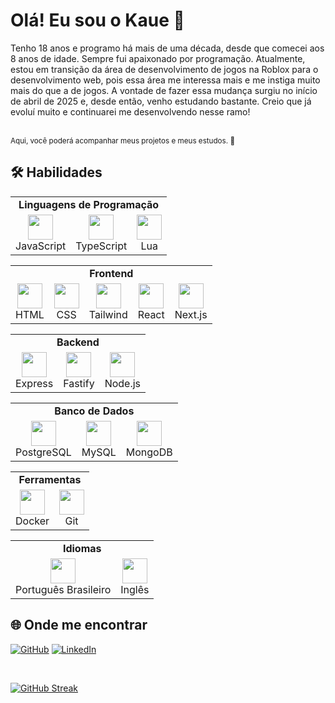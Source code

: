 <div align="left">

  # Olá! Eu sou o Kaue 👋

</div>

Tenho 18 anos e programo há mais de uma década, desde que comecei aos 8 anos de idade. Sempre fui apaixonado por programação. Atualmente, estou em transição da área de desenvolvimento de jogos na Roblox para o desenvolvimento web, pois essa área me interessa mais e me instiga muito mais do que a de jogos. A vontade de fazer essa mudança surgiu no início de abril de 2025 e, desde então, venho estudando bastante. Creio que já evoluí muito e continuarei me desenvolvendo nesse ramo!

<br>
<sub>Aqui, você poderá acompanhar meus projetos e meus estudos. 👀</sub>

## 🛠️ Habilidades

<table>
  <tr>
    <td colspan="4" align="center">
      <strong>Linguagens de Programação</strong> 
    </td>
  </tr>
  <tr>
    <td align="center"><img src="https://cdn.jsdelivr.net/gh/devicons/devicon/icons/javascript/javascript-original.svg" height="40"><br>JavaScript</td>
    <td align="center"><img src="https://cdn.jsdelivr.net/gh/devicons/devicon/icons/typescript/typescript-original.svg" height="40"><br>TypeScript</td>
    <td align="center"><img src="https://cdn.jsdelivr.net/gh/devicons/devicon/icons/lua/lua-original.svg" height="40"><br>Lua</td>
  </tr>
</table>

<table>
  <tr>
    <td colspan="5" align="center">
      <strong>Frontend</strong>
    </td>
  </tr>
  <tr>
    <td align="center"><img src="https://cdn.jsdelivr.net/gh/devicons/devicon/icons/html5/html5-original.svg" height="40"><br>HTML</td>
    <td align="center"><img src="https://cdn.jsdelivr.net/gh/devicons/devicon/icons/css3/css3-original.svg" height="40"><br>CSS</td>
    <td align="center"><img src="https://cdn.jsdelivr.net/gh/devicons/devicon/icons/tailwindcss/tailwindcss-original.svg" height="40"><br>Tailwind</td>
    <td align="center"><img src="https://cdn.jsdelivr.net/gh/devicons/devicon/icons/react/react-original.svg" height="40"><br>React</td>
    <td align="center"><img src="https://cdn.jsdelivr.net/gh/devicons/devicon/icons/nextjs/nextjs-original.svg" height="40"><br>Next.js</td>
  </tr>
</table>

<table>
  <tr>
    <td colspan="3" align="center">
      <strong>Backend</strong>
    </td>
  </tr>
  <tr>
    <td align="center"><img src="https://cdn.jsdelivr.net/gh/devicons/devicon/icons/express/express-original.svg" height="40"><br>Express</td>
    <td align="center"><img src="https://cdn.jsdelivr.net/gh/devicons/devicon/icons/fastapi/fastapi-original.svg" height="40"><br>Fastify</td>
    <td align="center"><img src="https://cdn.jsdelivr.net/gh/devicons/devicon/icons/nodejs/nodejs-original.svg" height="40"><br>Node.js</td>
  </tr>
</table>

<table>
  <tr>
    <td colspan="3" align="center">
      <strong>Banco de Dados</strong>
    </td>
  </tr>
  <tr>
    <td align="center"><img src="https://cdn.jsdelivr.net/gh/devicons/devicon/icons/postgresql/postgresql-original.svg" height="40"><br>PostgreSQL</td>
    <td align="center"><img src="https://cdn.jsdelivr.net/gh/devicons/devicon/icons/mysql/mysql-original.svg" height="40"><br>MySQL</td>
    <td align="center"><img src="https://cdn.jsdelivr.net/gh/devicons/devicon/icons/mongodb/mongodb-original.svg" height="40"><br>MongoDB</td>
  </tr>
</table>

<table>
  <tr>
    <td colspan="2" align="center">
      <strong>Ferramentas</strong>
    </td>
  </tr>
  <tr>
    <td align="center"><img src="https://cdn.jsdelivr.net/gh/devicons/devicon/icons/docker/docker-original.svg" height="40"><br>Docker</td>
    <td align="center"><img src="https://cdn.jsdelivr.net/gh/devicons/devicon/icons/git/git-original.svg" height="40"><br>Git</td>
  </tr>
</table>

<table>
   <tr>
    <td colspan="2" align="center">
      <strong>Idiomas</strong>
    </td>
  </tr>
  <tr>
    <td align="center"><img src="https://cdn.jsdelivr.net/gh/hampusborgos/country-flags/svg/br.svg" height="40"><br>Português Brasileiro</td>
    <td align="center"><img src="https://cdn.jsdelivr.net/gh/hampusborgos/country-flags/svg/us.svg" height="40"><br>Inglês</td>
  </tr>
</table>

## 🌐 Onde me encontrar

[![GitHub](https://img.shields.io/badge/-GitHub-181717?style=flat-square&logo=github&logoColor=white)](https://github.com/kauedesouzaalves)
[![LinkedIn](https://img.shields.io/badge/-LinkedIn-0A66C2?style=flat-square&logo=linkedin&logoColor=white)](https://www.linkedin.com/in/kauedesouzaalves)
<!-- [![Discord](https://img.shields.io/badge/-Discord-5865F2?style=flat-square&logo=discord&logoColor=white)](https://discord.gg/seu-servidor) -->

</br>

[![GitHub Streak](https://streak-stats.demolab.com/?user=kauedesouzaalves&theme=highcontrast&hide_border=true)](https://git.io/streak-stats)
